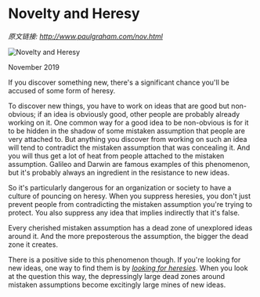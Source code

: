 # Novelty and Heresy

_原文链接: <http://www.paulgraham.com/nov.html>_

![Novelty and Heresy](https://s.turbifycdn.com/aah/paulgraham/novelty-and-heresy-4.gif)  
  
November 2019  
  
If you discover something new, there's a significant chance you'll be accused of some form of heresy.  
  
To discover new things, you have to work on ideas that are good but non-obvious; if an idea is obviously good, other people are probably already working on it. One common way for a good idea to be non-obvious is for it to be hidden in the shadow of some mistaken assumption that people are very attached to. But anything you discover from working on such an idea will tend to contradict the mistaken assumption that was concealing it. And you will thus get a lot of heat from people attached to the mistaken assumption. Galileo and Darwin are famous examples of this phenomenon, but it's probably always an ingredient in the resistance to new ideas.  
  
So it's particularly dangerous for an organization or society to have a culture of pouncing on heresy. When you suppress heresies, you don't just prevent people from contradicting the mistaken assumption you're trying to protect. You also suppress any idea that implies indirectly that it's false.   
  
Every cherished mistaken assumption has a dead zone of unexplored ideas around it. And the more preposterous the assumption, the bigger the dead zone it creates.  
  
There is a positive side to this phenomenon though. If you're looking for new ideas, one way to find them is by [_looking for heresies_](say.html). When you look at the question this way, the depressingly large dead zones around mistaken assumptions become excitingly large mines of new ideas.  
  
  
  
  
  

